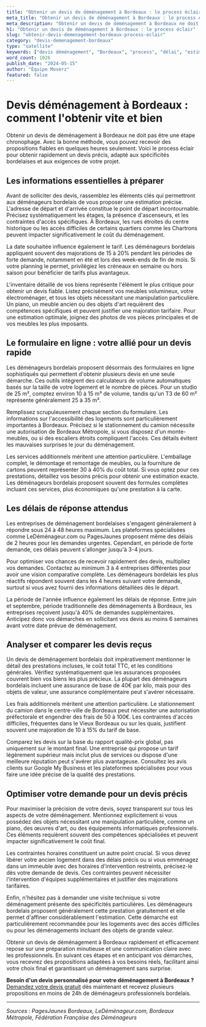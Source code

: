 ```yaml
---
title: "Obtenir un devis de déménagement à Bordeaux : le process éclair"
meta_title: "Obtenir un devis de déménagement à Bordeaux : le process éclair"
meta_description: "Obtenir un devis de déménagement à Bordeaux ne doit pas être une étape chronophage. Avec la bonne méthode, vous pouvez recevoir des propositions fiabl."
h1: "Obtenir un devis de déménagement à Bordeaux : le process éclair"
slug: "obtenir-devis-demenagement-bordeaux-process-eclair"
category: "devis-demenagement-bordeaux"
type: "satellite"
keywords: ["devis déménagement", "Bordeaux", "process", "délai", "estimation"]
word_count: 1026
publish_date: "2024-05-15"
author: "Équipe Moverz"
featured: false
---
```



# Devis déménagement à Bordeaux : comment l'obtenir vite et bien

Obtenir un devis de déménagement à Bordeaux ne doit pas être une étape chronophage. Avec la bonne méthode, vous pouvez recevoir des propositions fiables en quelques heures seulement. Voici le process éclair pour obtenir rapidement un devis précis, adapté aux spécificités bordelaises et aux exigences de votre projet.

## Les informations essentielles à préparer

Avant de solliciter des devis, rassemblez les éléments clés qui permettront aux déménageurs bordelais de vous proposer une estimation précise. L'adresse de départ et d'arrivée constitue le point de départ incontournable. Précisez systématiquement les étages, la présence d'ascenseurs, et les contraintes d'accès spécifiques. À Bordeaux, les rues étroites du centre historique ou les accès difficiles de certains quartiers comme les Chartrons peuvent impacter significativement le coût du déménagement.

La date souhaitée influence également le tarif. Les déménageurs bordelais appliquent souvent des majorations de 15 à 20% pendant les périodes de forte demande, notamment en été et lors des week-ends de fin de mois. Si votre planning le permet, privilégiez les créneaux en semaine ou hors saison pour bénéficier de tarifs plus avantageux.

L'inventaire détaillé de vos biens représente l'élément le plus critique pour obtenir un devis fiable. Listez précisément vos meubles volumineux, votre électroménager, et tous les objets nécessitant une manipulation particulière. Un piano, un meuble ancien ou des objets d'art requièrent des compétences spécifiques et peuvent justifier une majoration tarifaire. Pour une estimation optimale, joignez des photos de vos pièces principales et de vos meubles les plus imposants.

## Le formulaire en ligne : votre allié pour un devis rapide

Les déménageurs bordelais proposent désormais des formulaires en ligne sophistiqués qui permettent d'obtenir plusieurs devis en une seule démarche. Ces outils intègrent des calculateurs de volume automatiques basés sur la taille de votre logement et le nombre de pièces. Pour un studio de 25 m², comptez environ 10 à 15 m³ de volume, tandis qu'un T3 de 60 m² représente généralement 25 à 35 m³.

Remplissez scrupuleusement chaque section du formulaire. Les informations sur l'accessibilité des logements sont particulièrement importantes à Bordeaux. Précisez si le stationnement du camion nécessite une autorisation de Bordeaux Métropole, si vous disposez d'un monte-meubles, ou si des escaliers étroits compliquent l'accès. Ces détails évitent les mauvaises surprises le jour du déménagement.

Les services additionnels méritent une attention particulière. L'emballage complet, le démontage et remontage de meubles, ou la fourniture de cartons peuvent représenter 30 à 40% du coût total. Si vous optez pour ces prestations, détaillez vos besoins précis pour obtenir une estimation exacte. Les déménageurs bordelais proposent souvent des formules complètes incluant ces services, plus économiques qu'une prestation à la carte.

## Les délais de réponse attendus

Les entreprises de déménagement bordelaises s'engagent généralement à répondre sous 24 à 48 heures maximum. Les plateformes spécialisées comme LeDéménageur.com ou PagesJaunes proposent même des délais de 2 heures pour les demandes urgentes. Cependant, en période de forte demande, ces délais peuvent s'allonger jusqu'à 3-4 jours.

Pour optimiser vos chances de recevoir rapidement des devis, multipliez vos demandes. Contactez au minimum 3 à 4 entreprises différentes pour avoir une vision comparative complète. Les déménageurs bordelais les plus réactifs répondent souvent dans les 4 heures suivant votre demande, surtout si vous avez fourni des informations détaillées dès le départ.

La période de l'année influence également les délais de réponse. Entre juin et septembre, période traditionnelle des déménagements à Bordeaux, les entreprises reçoivent jusqu'à 40% de demandes supplémentaires. Anticipez donc vos démarches en sollicitant vos devis au moins 6 semaines avant votre date prévue de déménagement.

## Analyser et comparer les devis reçus

Un devis de déménagement bordelais doit impérativement mentionner le détail des prestations incluses, le coût total TTC, et les conditions générales. Vérifiez systématiquement que les assurances proposées couvrent bien vos biens les plus précieux. La plupart des déménageurs bordelais incluent une assurance de base de 40€ par kilo, mais pour des objets de valeur, une assurance complémentaire peut s'avérer nécessaire.

Les frais additionnels méritent une attention particulière. Le stationnement du camion dans le centre-ville de Bordeaux peut nécessiter une autorisation préfectorale et engendrer des frais de 50 à 100€. Les contraintes d'accès difficiles, fréquentes dans le Vieux Bordeaux ou sur les quais, justifient souvent une majoration de 10 à 15% du tarif de base.

Comparez les devis sur la base du rapport qualité-prix global, pas uniquement sur le montant final. Une entreprise qui propose un tarif légèrement supérieur mais inclut plus de services ou dispose d'une meilleure réputation peut s'avérer plus avantageuse. Consultez les avis clients sur Google My Business et les plateformes spécialisées pour vous faire une idée précise de la qualité des prestations.

## Optimiser votre demande pour un devis précis

Pour maximiser la précision de votre devis, soyez transparent sur tous les aspects de votre déménagement. Mentionnez explicitement si vous possédez des objets nécessitant une manipulation particulière, comme un piano, des œuvres d'art, ou des équipements informatiques professionnels. Ces éléments requièrent souvent des compétences spécialisées et peuvent impacter significativement le coût final.

Les contraintes horaires constituent un autre point crucial. Si vous devez libérer votre ancien logement dans des délais précis ou si vous emménagez dans un immeuble avec des horaires d'intervention restreints, précisez-le dès votre demande de devis. Ces contraintes peuvent nécessiter l'intervention d'équipes supplémentaires et justifier des majorations tarifaires.

Enfin, n'hésitez pas à demander une visite technique si votre déménagement présente des spécificités particulières. Les déménageurs bordelais proposent généralement cette prestation gratuitement et elle permet d'affiner considérablement l'estimation. Cette démarche est particulièrement recommandée pour les logements avec des accès difficiles ou pour les déménagements incluant des objets de grande valeur.

Obtenir un devis de déménagement à Bordeaux rapidement et efficacement repose sur une préparation minutieuse et une communication claire avec les professionnels. En suivant ces étapes et en anticipant vos démarches, vous recevrez des propositions adaptées à vos besoins réels, facilitant ainsi votre choix final et garantissant un déménagement sans surprise.

**Besoin d'un devis personnalisé pour votre déménagement à Bordeaux ?** [Demandez votre devis gratuit](/) dès maintenant et recevez plusieurs propositions en moins de 24h de déménageurs professionnels bordelais.

---

*Sources : PagesJaunes Bordeaux, LeDéménageur.com, Bordeaux Métropole, Fédération Française des Déménageurs*
